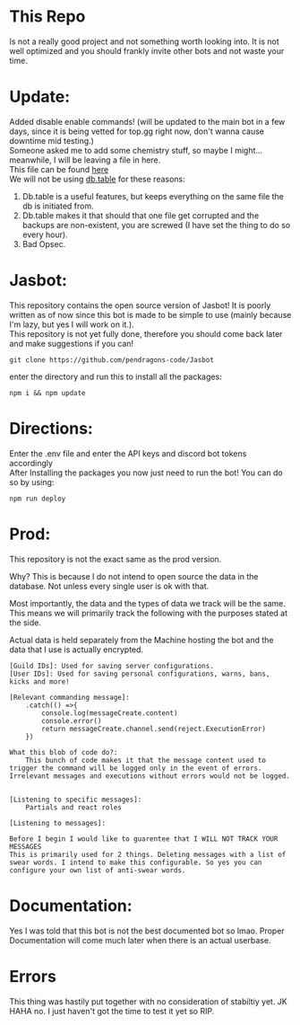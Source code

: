 # This Repo
Is not a really good project and not something worth looking into. It is not well optimized and you should frankly invite other bots and not waste your time.

# Update:
Added disable enable commands! (will be updated to the main bot in a few days, since it is being vetted for top.gg right now, don't wanna cause downtime mid testing.)			
Someone asked me to add some chemistry stuff, so maybe I might... meanwhile, I will be leaving a file in here. 			
This file can be found [here](https://github.com/Bowserinator/Periodic-Table-JSON/blob/master/periodic-table-lookup.json)		
We will not be using [db.table](https://quickdb.js.org/overview/docs#table) for these reasons:	
1. Db.table is a useful features, but keeps everything on the same file the db is initiated from.
2. Db.table makes it that should that one file get corrupted and the backups are non-existent, you are screwed (I have set the thing to do so every hour).
3. Bad Opsec.

# Jasbot:

This repository contains the open source version of Jasbot! It is poorly written as of now since this bot is made to be simple to use (mainly because I'm lazy, but yes I will work on it.).		
This repository is not yet fully done, therefore you should come back later and make suggestions if you can!		
		

```
git clone https://github.com/pendragons-code/Jasbot
```
enter the directory and run this to install all the packages:		
```
npm i && npm update
```

# Directions:
Enter the .env file and enter the API keys and discord bot tokens accordingly				
After Installing the packages you now just need to run the bot! You can do so by using:			
```
npm run deploy
```


# Prod:
This repository is not the exact same as the prod version.				

Why? This is because I do not intend to open source the data in the database. Not unless every single user is ok with that.					

Most importantly, the data and the types of data we track will be the same. This means we will primarily track the following with the purposes stated at the side.				

Actual data is held separately from the Machine hosting the bot and the data that I use is actually encrypted.					
```
[Guild IDs]: Used for saving server configurations.
[User IDs]: Used for saving personal configurations, warns, bans, kicks and more!

[Relevant commanding message]: 
	.catch(() =>{
		console.log(messageCreate.content)
		console.error()
		return messageCreate.channel.send(reject.ExecutionError)
	})

What this blob of code do?:
	This bunch of code makes it that the message content used to trigger the command will be logged only in the event of errors. Irrelevant messages and executions without errors would not be logged.


[Listening to specific messages]:
	Partials and react roles

[Listening to messages]:

Before I begin I would like to guarentee that I WILL NOT TRACK YOUR MESSAGES
This is primarily used for 2 things. Deleting messages with a list of swear words. I intend to make this configurable. So yes you can configure your own list of anti-swear words.
```
# Documentation:
Yes I was told that this bot is not the best documented bot so lmao.
Proper Documentation will come much later when there is an actual userbase.

# Errors
This thing was hastily put together with no consideration of stabiltiy yet. JK HAHA no. I just haven't got the time to test it yet so RIP.
